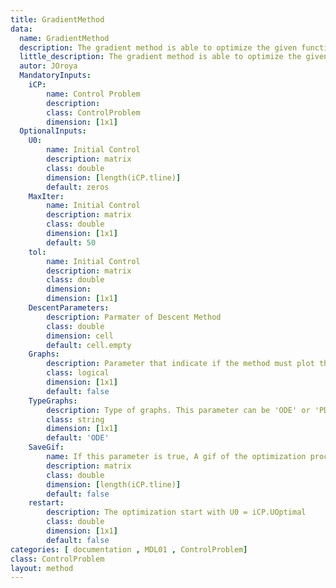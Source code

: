 ```yaml
---
title: GradientMethod
data: 
  name: GradientMethod
  description: The gradient method is able to optimize the given functional, going down the gradient.
  little_description: The gradient method is able to optimize the given functional, going down the gradient.
  autor: JOroya
  MandatoryInputs:   
    iCP: 
        name: Control Problem
        description: 
        class: ControlProblem
        dimension: [1x1]
  OptionalInputs:
    U0:
        name: Initial Control 
        description: matrix 
        class: double
        dimension: [length(iCP.tline)]
        default: zeros
    MaxIter:
        name: Initial Control 
        description: matrix 
        class: double
        dimension: [1x1]
        default: 50
    tol:
        name: Initial Control 
        description: matrix 
        class: double
        dimension: 
        dimension: [1x1]
    DescentParameters:
        description: Parmater of Descent Method 
        class: double
        dimension: cell
        default: cell.empty    
    Graphs:
        description: Parameter that indicate if the method must plot the optimization, while is calculate 
        class: logical
        dimension: [1x1]
        default: false        
    TypeGraphs:
        description: Type of graphs. This parameter can be 'ODE' or 'PDE' 
        class: string
        dimension: [1x1]
        default: 'ODE'
    SaveGif:
        name: If this parameter is true, A gif of the optimization process is created
        description: matrix 
        class: double
        dimension: [length(iCP.tline)]
        default: false
    restart:
        description: The optimization start with U0 = iCP.UOptimal
        class: double
        dimension: [1x1]
        default: false
categories: [ documentation , MDL01 , ControlProblem]
class: ControlProblem
layout: method
---
```

